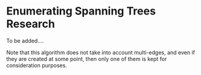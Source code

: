# Enumerating Spanning Trees Research

To be added....

Note that this algorithm does not take into account multi-edges, and even if they are created at some point, then only one of them is kept for consideration purposes.
